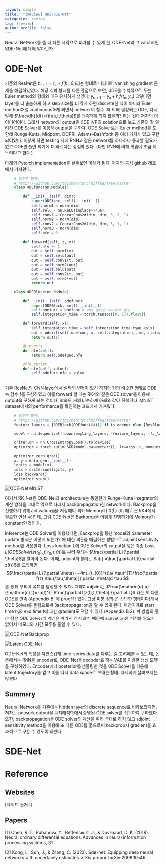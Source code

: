 ```yaml
---
layout: single
title:  "[Review] ODE/SDE-Net"
categories: review
tag: [review]
author_profile: false
---
```


Neural Network를 좀 더 다른 시각으로 바라볼 수 있게 한, ODE-Net과 그 variant인 SDE-Net에 대해 알아보자.

# ODE-Net
기존의 ResNet은 $h_{t+1}=h_{t}+f(h_{t}, \theta_{t})$라는 형태로 나타내어 vanishing gradient 문제를 해결하였었다. 해당 식의 형태를 다른 관점으로 보면, ODE를 수치적으로 푸는 Euler method의 형태와 매우 유사하게 생겼다: $y_{n+1}=y_{n}+h\,f(t_{n},y_{n})$ 그렇다면 layer를 더 촘촘하게 하고 step size를 더 작게 하면 discrete한 식이 아니라 Euler method처럼 continuous하게 되면서 network의 함수 f에 의해 결정되는 ODE, 다시 말해 $\frac{dh}{dt}=f(h(t),t,\theta)$를 만족하게 되지 않을까? 하는 것이 저자의 아이디어이다. 그래서 network의 output을 ODE IVP의 solution으로 보고 기존의 잘 알려진 ODE Solver를 이용해 output을 구한다. ODE Solver로는 Euler method를 포함해 Runga-Kutta, Midpoint, DOPRI, Adams–Bashforth 등 여러 가지가 있고 구현되어있다. 이렇게 하면 testing 시에 RNN과 같은 network를 하나하나 통과할 필요가 없고 ODE만 풀면 되기에 더 빠르다는 장점이 있다. (다만 RNN에 비해 학습이 조금 더 느리다고 한다.)

아래의 Pytorch implementation을 살펴보면 이해가 된다. 저자의 공식 github 레포에서 가져왔다.
```python
    # 일부만 발췌.
    # https://github.com/rtqichen/torchdiffeq/tree/master
    class ODEfunc(nn.Module):

        def __init__(self, dim):
            super(ODEfunc, self).__init__()
            self.norm1 = norm(dim)
            self.relu = nn.ReLU(inplace=True)
            self.conv1 = ConcatConv2d(dim, dim, 3, 1, 1)
            self.norm2 = norm(dim)
            self.conv2 = ConcatConv2d(dim, dim, 3, 1, 1)
            self.norm3 = norm(dim)
            self.nfe = 0

        def forward(self, t, x):
            self.nfe += 1
            out = self.norm1(x)
            out = self.relu(out)
            out = self.conv1(t, out)
            out = self.norm2(out)
            out = self.relu(out)
            out = self.conv2(t, out)
            out = self.norm3(out)
            return out

    class ODEBlock(nn.Module):

        def __init__(self, odefunc):
            super(ODEBlock, self).__init__()
            self.odefunc = odefunc # 위에 정의된 네트워크 함수
            self.integration_time = torch.tensor([0, 1]).float()

        def forward(self, x):
            self.integration_time = self.integration_time.type_as(x)
            out = odeint(self.odefunc, x, self.integration_time, rtol=args.tol, atol=args.tol) # RK4나 AdamsBashforthMoulton 과 같은 ODESolver
            return out[1]

        @property
        def nfe(self):
            return self.odefunc.nfe

        @nfe.setter
        def nfe(self, value):
            self.odefunc.nfe = value
    
```

기존 ResNet의 CNN layer에서 살짝의 변형이 있긴 하지만 거의 비슷한 형태로 ODE 속 함수 f를 구성하였고 이를 forward 할 때는 RK4와 같은 ODE solver를 이용해 output을 구하게 되는 것이다. 학습도 거의 비슷하게 아래와 같이 진행된다. MNIST dataset에서의 performance를 확인하는 코드에서 가져왔다.

```python
    # 일부만 발췌.
    # https://github.com/rtqichen/torchdiffeq/tree/master
    feature_layers = [ODEBlock(ODEfunc(64))] if is_odenet else [ResBlock(64, 64) for _ in range(6)]

    model = nn.Sequential(*downsampling_layers, *feature_layers, *fc_layers).to(device)

    criterion = nn.CrossEntropyLoss().to(device)
    optimizer = torch.optim.SGD(model.parameters(), lr=args.lr, momentum=0.9)

    optimizer.zero_grad()
    x, y = data_gen.__next__()
    logits = model(x)
    loss = criterion(logits, y)
    loss.backward()
    optimizer.step()
```

![ODE-Net MNIST]({{site.url}}/images/review/ODE&SDE-Net/1.png)

여기서 RK-Net은 ODE-Net과 architecture는 동일한데 Runge-Kutta integrator의 계산 방식을 그대로 역으로 따라서 backpropagation한 network이다. Backprop을 진행하기 위해 activation들을 저장해야 되어 Memory가 $O(\widetilde{L})$ (이 때 $\widetilde{L}$ 은 RK4에서 필요한 연산 수)인데, 그럼 ODE-Net은 Backprop을 어떻게 진행하기에 Memory가 constant인 것인가.

Inference는 ODE Solver를 이용했다면, Backprop을 통한 model의 parameter update 방식은 어떻게 되는가? 에 대한 의문을 해결하는 방법으로 adjoint sensitivity method를 사용한다. Loss function L에 ODE Solver의 output을 넣은 최종 Loss $L(ODESolver(z(t_{0}),f,t_{0},t,\theta))$로 부터 우리는 $\frac{\partial L}{\partial \theta}$를 알아야 된다. 이 때, adjoint라 불리는 $a(t):=\frac{\partial L}{\partial z(t)}$를 도입하면 $$\frac{\partial L}{\partial \theta}=--\int_{t_{0}}^{t}a( \tau)^{T}\frac{\partial f(z( \tau),\tau,\theta)}{\partial \theta}d \tau $$를 통해 우리의 목표를 달성할 수 있다. 그리고 adjoint는 $\frac{\mathrm{d} a}{\mathrm{d} t}=-a(t)^{T}\frac{\partial f(z(t),t,\theta)}{\partial z}$ 라는 또 다른 ODE를 만족 (Appendix B.1에 proof가 있다. 그냥 미분 정의 쓴 간단한 형태이다)해서 ODE Solver를 돌림으로써 Backpropagation을 할 수 있게 된다. 마찬가지로 start time $t_{0}$와 end time $t$에 대한 gradient도 구할 수 있다 (Appendix B.2). 이 방법의 좋은 점은 ODE Solver의 계산을 따라서 하지 않기 때문에 activation을 저장할 필요가 없어서 메모리와 시간 모두를 줄일 수 있다.

![ODE-Net Backprop]({{site.url}}/images/review/ODE&SDE-Net/2.png)

![Latent ODE-Net]({{site.url}}/images/review/ODE&SDE-Net/3.png)

ODE-Net의 특성상 자연스럽게 time-series data를 다루는 걸 고려해볼 수 있는데, 논문에서는 RNN을 encoder로, ODE-Net을 decoder로 하는 VAE를 이용한 생성 모델을 구성하였다. Encoder에서 posterior를 샘플링한 것을 ODE Solver을 이용해 latent trajectory를 얻고 이를 다시 data space로 보내는 형태. 자세하게 살펴보지는 않겠다.

## Summary
Neural Network를 기존에는 hidden layer의 discrete sequence로 바라보았다면, 저자는 network output을 수치해석학에서 증명된 ODE solver를 접목하여 구하였다. 또한, backpropagation을 ODE solver의 계산을 따라 곧대로 하지 않고 adjoint sensitivity method을 이용해 또 다른 ODE를 풂으로써 backprop시 gradient을 효과적으로 구할 수 있도록 하였다.

# SDE-Net

# Reference

## Websites

[사이트 출처 1]

## Papers

[1] Chen, R. T., Rubanova, Y., Bettencourt, J., & Duvenaud, D. K. (2018). Neural ordinary differential equations. Advances in neural information processing systems, 31.

[2] Kong, L., Sun, J., & Zhang, C. (2020). Sde-net: Equipping deep neural networks with uncertainty estimates. arXiv preprint arXiv:2008.10546.